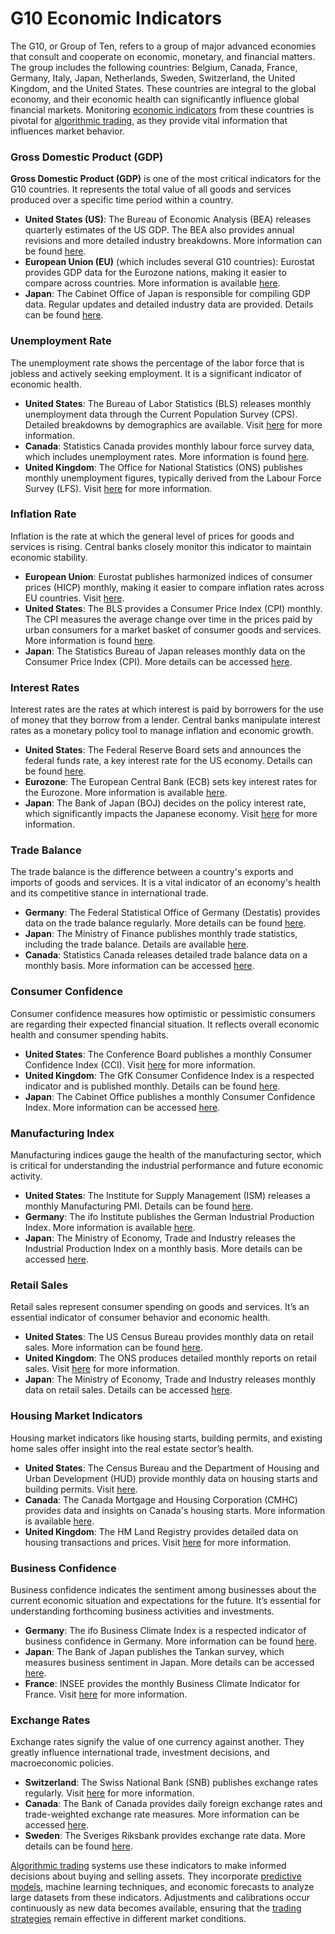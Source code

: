 # G10 Economic Indicators

The G10, or Group of Ten, refers to a group of major advanced economies that consult and cooperate on economic, monetary, and financial matters. The group includes the following countries: Belgium, Canada, France, Germany, Italy, Japan, Netherlands, Sweden, Switzerland, the United Kingdom, and the United States. These countries are integral to the global economy, and their economic health can significantly influence global financial markets. Monitoring [economic indicators](../e/economic_indicators.md) from these countries is pivotal for [algorithmic trading](../a/algorithmic_trading.md), as they provide vital information that influences market behavior.

### Gross Domestic Product (GDP)
**Gross Domestic Product (GDP)** is one of the most critical indicators for the G10 countries. It represents the total value of all goods and services produced over a specific time period within a country.

- **United States (US)**: The Bureau of Economic Analysis (BEA) releases quarterly estimates of the US GDP. The BEA also provides annual revisions and more detailed industry breakdowns. More information can be found [here](https://www.bea.gov).
- **European Union (EU)** (which includes several G10 countries): Eurostat provides GDP data for the Eurozone nations, making it easier to compare across countries. More information is available [here](https://ec.europa.eu/eurostat).
- **Japan**: The Cabinet Office of Japan is responsible for compiling GDP data. Regular updates and detailed industry data are provided. Details can be found [here](https://www.esri.cao.go.jp/en/sna/data/kakuhou/files/2022/ssd_main.html).

### Unemployment Rate
The unemployment rate shows the percentage of the labor force that is jobless and actively seeking employment. It is a significant indicator of economic health.

- **United States**: The Bureau of Labor Statistics (BLS) releases monthly unemployment data through the Current Population Survey (CPS). Detailed breakdowns by demographics are available. Visit [here](https://www.bls.gov) for more information.
- **Canada**: Statistics Canada provides monthly labour force survey data, which includes unemployment rates. More information is found [here](https://www.statcan.gc.ca).
- **United Kingdom**: The Office for National Statistics (ONS) publishes monthly unemployment figures, typically derived from the Labour Force Survey (LFS). Visit [here](https://www.ons.gov.uk) for more information.

### Inflation Rate
Inflation is the rate at which the general level of prices for goods and services is rising. Central banks closely monitor this indicator to maintain economic stability.

- **European Union**: Eurostat publishes harmonized indices of consumer prices (HICP) monthly, making it easier to compare inflation rates across EU countries. Visit [here](https://ec.europa.eu/eurostat).
- **United States**: The BLS provides a Consumer Price Index (CPI) monthly. The CPI measures the average change over time in the prices paid by urban consumers for a market basket of consumer goods and services. More information is found [here](https://www.bls.gov/cpi/).
- **Japan**: The Statistics Bureau of Japan releases monthly data on the Consumer Price Index (CPI). More details can be accessed [here](https://www.stat.go.jp/english/data/cpi/index.htm).

### Interest Rates
Interest rates are the rates at which interest is paid by borrowers for the use of money that they borrow from a lender. Central banks manipulate interest rates as a monetary policy tool to manage inflation and economic growth.

- **United States**: The Federal Reserve Board sets and announces the federal funds rate, a key interest rate for the US economy. Details can be found [here](https://www.federalreserve.gov).
- **Eurozone**: The European Central Bank (ECB) sets key interest rates for the Eurozone. More information is available [here](https://www.ecb.europa.eu).
- **Japan**: The Bank of Japan (BOJ) decides on the policy interest rate, which significantly impacts the Japanese economy. Visit [here](https://www.boj.or.jp/en/) for more information.

### Trade Balance
The trade balance is the difference between a country's exports and imports of goods and services. It is a vital indicator of an economy's health and its competitive stance in international trade.

- **Germany**: The Federal Statistical Office of Germany (Destatis) provides data on the trade balance regularly. More details can be found [here](https://www.destatis.de).
- **Japan**: The Ministry of Finance publishes monthly trade statistics, including the trade balance. Details are available [here](https://www.customs.go.jp/toukei/info/index_e.htm).
- **Canada**: Statistics Canada releases detailed trade balance data on a monthly basis. More information can be accessed [here](https://www.statcan.gc.ca/eng/trade).

### Consumer Confidence
Consumer confidence measures how optimistic or pessimistic consumers are regarding their expected financial situation. It reflects overall economic health and consumer spending habits.

- **United States**: The Conference Board publishes a monthly Consumer Confidence Index (CCI). Visit [here](https://www.conference-board.org) for more information.
- **United Kingdom**: The GfK Consumer Confidence Index is a respected indicator and is published monthly. Details can be found [here](https://www.gfk.com).
- **Japan**: The Cabinet Office publishes a monthly Consumer Confidence Index. More information can be accessed [here](https://www.esri.cao.go.jp/en/stat/shouhi/shouhi-e.html).

### Manufacturing Index
Manufacturing indices gauge the health of the manufacturing sector, which is critical for understanding the industrial performance and future economic activity.

- **United States**: The Institute for Supply Management (ISM) releases a monthly Manufacturing PMI. Details can be found [here](https://www.ismworld.org).
- **Germany**: The ifo Institute publishes the German Industrial Production Index. More information is available [here](https://www.ifo.de/en).
- **Japan**: The Ministry of Economy, Trade and Industry releases the Industrial Production Index on a monthly basis. More details can be accessed [here](https://www.meti.go.jp/english/statistics/index.html).

### Retail Sales
Retail sales represent consumer spending on goods and services. It’s an essential indicator of consumer behavior and economic health.

- **United States**: The US Census Bureau provides monthly data on retail sales. More information can be found [here](https://www.census.gov).
- **United Kingdom**: The ONS produces detailed monthly reports on retail sales. Visit [here](https://www.ons.gov.uk) for more information.
- **Japan**: The Ministry of Economy, Trade and Industry releases monthly data on retail sales. Details can be accessed [here](https://www.meti.go.jp/english/statistics/index.html).

### Housing Market Indicators
Housing market indicators like housing starts, building permits, and existing home sales offer insight into the real estate sector’s health.

- **United States**: The Census Bureau and the Department of Housing and Urban Development (HUD) provide monthly data on housing starts and building permits. Visit [here](https://www.census.gov/economic-indicators/).
- **Canada**: The Canada Mortgage and Housing Corporation (CMHC) provides data and insights on Canada's housing starts. More information is available [here](https://www.cmhc-schl.gc.ca).
- **United Kingdom**: The HM Land Registry provides detailed data on housing transactions and prices. Visit [here](https://www.gov.uk/government/organisations/land-registry) for more information.

### Business Confidence
Business confidence indicates the sentiment among businesses about the current economic situation and expectations for the future. It’s essential for understanding forthcoming business activities and investments.

- **Germany**: The ifo Business Climate Index is a respected indicator of business confidence in Germany. More information can be found [here](https://www.ifo.de/en).
- **Japan**: The Bank of Japan publishes the Tankan survey, which measures business sentiment in Japan. More details can be accessed [here](https://www.boj.or.jp/en).
- **France**: INSEE provides the monthly Business Climate Indicator for France. Visit [here](https://www.insee.fr/en/statistiques) for more information.

### Exchange Rates
Exchange rates signify the value of one currency against another. They greatly influence international trade, investment decisions, and macroeconomic policies.

- **Switzerland**: The Swiss National Bank (SNB) publishes exchange rates regularly. Visit [here](https://www.snb.ch) for more information.
- **Canada**: The Bank of Canada provides daily foreign exchange rates and trade-weighted exchange rate measures. More information can be accessed [here](https://www.bankofcanada.ca).
- **Sweden**: The Sveriges Riksbank provides exchange rate data. More details can be found [here](https://www.riksbank.se).

[Algorithmic trading](../a/algorithmic_trading.md) systems use these indicators to make informed decisions about buying and selling assets. They incorporate [predictive models](../p/predictive_models_in_trading.md), machine learning techniques, and economic forecasts to analyze large datasets from these indicators. Adjustments and calibrations occur continuously as new data becomes available, ensuring that the [trading strategies](../t/trading_strategies.md) remain effective in different market conditions.
